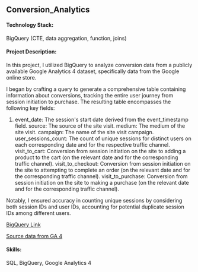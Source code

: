 ## Conversion_Analytics

#### Technology Stack:
BigQuery (CTE, data aggregation, function, joins)

#### Project Description:
In this project, I utilized BigQuery to analyze conversion data from a publicly available Google Analytics 4 dataset, specifically data from the Google online store.

I began by crafting a query to generate a comprehensive table containing information about conversions, tracking the entire user journey from session initiation to purchase. The resulting table encompasses the following key fields:
1. event_date: The session's start date derived from the event_timestamp field.
source: The source of the site visit.
medium: The medium of the site visit.
campaign: The name of the site visit campaign.
user_sessions_count: The count of unique sessions for distinct users on each corresponding date and for the respective traffic channel.
visit_to_cart: Conversion from session initiation on the site to adding a product to the cart (on the relevant date and for the corresponding traffic channel).
visit_to_checkout: Conversion from session initiation on the site to attempting to complete an order (on the relevant date and for the corresponding traffic channel).
visit_to_purchase: Conversion from session initiation on the site to making a purchase (on the relevant date and for the corresponding traffic channel).

Notably, I ensured accuracy in counting unique sessions by considering both session IDs and user IDs, accounting for potential duplicate session IDs among different users.

[BigQuery Link](https://console.cloud.google.com/bigquery?sq=916069414937:d96af45f57ad4dd0a4f6b731ceca6ee5)

[Source data from GA 4](https://console.cloud.google.com/bigquery?p=bigquery-public-data&d=ga4_obfuscated_sample_ecommerce&t=events_20210131&page=table&project=hardy-scarab-392910)

#### Skills:
SQL, BigQuery, Google Analytics 4
